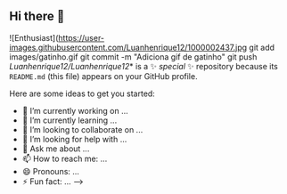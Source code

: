 ## Hi there 👋
![Enthusiast](https://user-images.githubusercontent.com/Luanhenrique12/1000002437.jpg
git add images/gatinho.gif
git commit -m "Adiciona gif de gatinho"
git push
*Luanhenrique12/Luanhenrique12** is a ✨ _special_ ✨ repository because its `README.md` (this file) appears on your GitHub profile.

Here are some ideas to get you started:

- 🔭 I’m currently working on ...
- 🌱 I’m currently learning ...
- 👯 I’m looking to collaborate on ...
- 🤔 I’m looking for help with ...
- 💬 Ask me about ...
- 📫 How to reach me: ...
- 😄 Pronouns: ...
- ⚡ Fun fact: ...
-->
